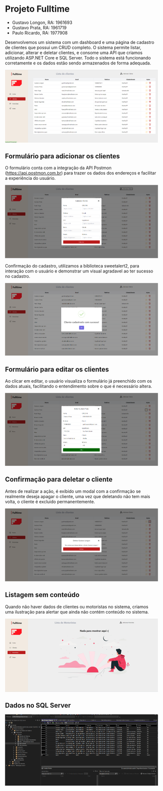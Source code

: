 # Projeto Fulltime

- Gustavo Longon, RA: 1961693
- Gustavo Prata, RA: 1961719
- Paulo Ricardo, RA: 1977908

Desenvolvemos um sistema com um dashboard e uma página de cadastro de clientes que possui um CRUD completo. O sistema permite listar, adicionar, alterar e deletar clientes, e consome uma API que criamos utilizando ASP.NET Core e SQL Server. Todo o sistema está funcionando corretamente e os dados estão sendo armazenados de forma adequada.

![alt text](/read-me/image.png)


## Formulário para adicionar os clientes

O formulário conta com a integração da API Postmon (https://api.postmon.com.br) para trazer os dados dos endereços e facilitar a experiência do usuário.

![alt text](read-me/image2.png)

Confirmação do cadastro, utilizamos a biblioteca sweetalert2, para interação com o usuário e demonstrar um visual agradavel ao ter sucesso no cadastro.

![alt text](read-me/image3.png)

## Formulário para editar os clientes

Ao clicar em editar, o usuário visualiza o formulário já preenchido com os dados atuais, facilitando o entendimento sobre o que é necessário altera.

![alt text](read-me/image4.png)

## Confirmação para deletar o cliente

Antes de realizar a ação, é exibido um modal com a confirmação se realmente deseja apagar o cliente, uma vez que deletando não tem mais volta, o cliente é excluido permanentemente.

![alt text](read-me/image5.png)

## Listagem sem conteúdo

Quando não haver dados de clientes ou motoristas no sistema, criamos uma ilustração para alertar que ainda não contém conteúdo no sistema.

![alt text](read-me/image6.png)

## Dados no SQL Server

![alt text](read-me/image7.png)


